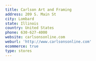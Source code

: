 ```yaml
---
title: Carlson Art and Framing
address: 209 S. Main St
city: Lombard
state: Illinois
country: United States
phone: 630-627-4000
website: carlsonsonline.com
weburl: 'http://www.carlsonsonline.com'
ecommerce: true
type: stores
---
```


